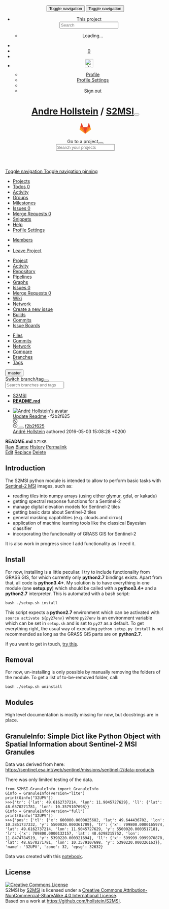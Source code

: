 <!DOCTYPE html>
<html class="" lang="en">
<head prefix="og: http://ogp.me/ns#">
<meta charset="utf-8">
<meta content="IE=edge" http-equiv="X-UA-Compatible">
<meta content="object" property="og:type">
<meta content="GitLab" property="og:site_name">
<meta content="README.md · master · Andre Hollstein / S2MSI" property="og:title">
<meta content="Read and use Sentinel-2 images." property="og:description">
<meta content="https://git.gfz-potsdam.de/assets/gitlab_logo-7ae504fe4f68fdebb3c2034e36621930cd36ea87924c11ff65dbcb8ed50dca58.png" property="og:image">
<meta content="https://git.gfz-potsdam.de/hollstei/S2MSI/blob/master/README.md" property="og:url">
<meta content="summary" property="twitter:card">
<meta content="README.md · master · Andre Hollstein / S2MSI" property="twitter:title">
<meta content="Read and use Sentinel-2 images." property="twitter:description">
<meta content="https://git.gfz-potsdam.de/assets/gitlab_logo-7ae504fe4f68fdebb3c2034e36621930cd36ea87924c11ff65dbcb8ed50dca58.png" property="twitter:image">

<title>README.md · master · Andre Hollstein / S2MSI · GitLab</title>
<meta content="Read and use Sentinel-2 images." name="description">
<link rel="shortcut icon" type="image/x-icon" href="/assets/favicon-075eba76312e8421991a0c1f89a89ee81678bcde72319dd3e8047e2a47cd3a42.ico" />
<link rel="stylesheet" media="all" href="/assets/application-cc91b74724180405f2eb58b823b7a68836ace4c9338b3afcd9da692fe3d9175d.css" />
<link rel="stylesheet" media="print" href="/assets/print-68eed6d8135d858318821e790e25da27b2b4b9b8dbb1993fa6765d8e2e3e16ee.css" />
<script src="/assets/application-fc596e7bbc989b689b94960672c0c4af5cb7a609cd2a9ac4e9b34bcf27f20456.js"></script>
<meta name="csrf-param" content="authenticity_token" />
<meta name="csrf-token" content="pWA3ylBV9vyv1+3lI/x+CsEEdHXeH9RVMhW81BpxJ3FMtBBrNprwK1hUxFlwlR2xgvTfdIkelY9Xl/Bs+TkiFQ==" />
<meta content="origin-when-cross-origin" name="referrer">
<meta content="width=device-width, initial-scale=1, maximum-scale=1" name="viewport">
<meta content="#474D57" name="theme-color">
<link rel="apple-touch-icon" type="image/x-icon" href="/assets/touch-icon-iphone-5a9cee0e8a51212e70b90c87c12f382c428870c0ff67d1eb034d884b78d2dae7.png" />
<link rel="apple-touch-icon" type="image/x-icon" href="/assets/touch-icon-ipad-a6eec6aeb9da138e507593b464fdac213047e49d3093fc30e90d9a995df83ba3.png" sizes="76x76" />
<link rel="apple-touch-icon" type="image/x-icon" href="/assets/touch-icon-iphone-retina-72e2aadf86513a56e050e7f0f2355deaa19cc17ed97bbe5147847f2748e5a3e3.png" sizes="120x120" />
<link rel="apple-touch-icon" type="image/x-icon" href="/assets/touch-icon-ipad-retina-8ebe416f5313483d9c1bc772b5bbe03ecad52a54eba443e5215a22caed2a16a2.png" sizes="152x152" />
<link color="rgb(226, 67, 41)" href="/assets/logo-d36b5212042cebc89b96df4bf6ac24e43db316143e89926c0db839ff694d2de4.svg" rel="mask-icon">
<meta content="/assets/msapplication-tile-1196ec67452f618d39cdd85e2e3a542f76574c071051ae7effbfde01710eb17d.png" name="msapplication-TileImage">
<meta content="#30353E" name="msapplication-TileColor">




<style>
  [data-user-is] {
    display: none !important;
  }
  
  [data-user-is="76"] {
    display: block !important;
  }
  
  [data-user-is="76"][data-display="inline"] {
    display: inline !important;
  }
  
  [data-user-is-not] {
    display: block !important;
  }
  
  [data-user-is-not][data-display="inline"] {
    display: inline !important;
  }
  
  [data-user-is-not="76"] {
    display: none !important;
  }
</style>

</head>

<body class="ui_charcoal" data-group="" data-page="projects:blob:show" data-project="S2MSI">
<script>
//<![CDATA[
window.gon={};gon.api_version="v3";gon.default_avatar_url="https:\/\/git.gfz-potsdam.de\/assets\/no_avatar-849f9c04a3a0d0cea2424ae97b27447dc64a7dbfae83c036c45b403392f0e8ba.png";gon.max_file_size=10;gon.relative_url_root="";gon.shortcuts_path="\/help\/shortcuts";gon.user_color_scheme="monokai";gon.award_menu_url="\/emojis";gon.current_user_id=76;
//]]>
</script>
<script>
  window.project_uploads_path = "/hollstei/S2MSI/uploads";
  window.preview_markdown_path = "/hollstei/S2MSI/preview_markdown";
</script>

<header class="navbar navbar-fixed-top navbar-gitlab with-horizontal-nav">
<div class="container-fluid">
<div class="header-content">
<button aria-label="Toggle global navigation" class="side-nav-toggle" type="button">
<span class="sr-only">Toggle navigation</span>
<i class="fa fa-bars"></i>
</button>
<button class="navbar-toggle" type="button">
<span class="sr-only">Toggle navigation</span>
<i class="fa fa-ellipsis-v"></i>
</button>
<div class="navbar-collapse collapse">
<ul class="nav navbar-nav">
<li class="hidden-sm hidden-xs">
<div class="has-location-badge search search-form">
<form class="navbar-form" action="/search" accept-charset="UTF-8" method="get"><input name="utf8" type="hidden" value="&#x2713;" /><div class="search-input-container">
<div class="location-badge">This project</div>
<div class="search-input-wrap">
<div class="dropdown" data-url="/search/autocomplete">
<input type="search" name="search" id="search" placeholder="Search" class="search-input dropdown-menu-toggle" spellcheck="false" tabindex="1" autocomplete="off" data-toggle="dropdown" />
<div class="dropdown-menu dropdown-select">
<div class="dropdown-content"><ul>
<li>
<a class="is-focused dropdown-menu-empty-link">
Loading...
</a>
</li>
</ul>
</div><div class="dropdown-loading"><i class="fa fa-spinner fa-spin"></i></div>
</div>
<i class="search-icon"></i>
<i class="clear-icon js-clear-input"></i>
</div>
</div>
</div>
<input type="hidden" name="group_id" id="group_id" />
<input type="hidden" name="project_id" id="search_project_id" value="321" />
<input type="hidden" name="search_code" id="search_code" value="true" />
<script>
  gl.projectOptions = gl.projectOptions || {};
  gl.projectOptions["S2MSI"] = {
    issuesPath: "/hollstei/S2MSI/issues",
    mrPath: "/hollstei/S2MSI/merge_requests",
    name: "S2MSI"
  };
</script>
<script>
  gl.dashboardOptions = {
    issuesPath: "https://git.gfz-potsdam.de/dashboard/issues",
    mrPath: "https://git.gfz-potsdam.de/dashboard/merge_requests"
  };
</script>
<input type="hidden" name="repository_ref" id="repository_ref" value="master" />

<div class="search-autocomplete-opts hide" data-autocomplete-path="/search/autocomplete" data-autocomplete-project-id="321" data-autocomplete-project-ref="master"></div>
</form></div>

</li>
<li class="visible-sm visible-xs">
<a title="Search" aria-label="Search" data-toggle="tooltip" data-placement="bottom" data-container="body" href="/search"><i class="fa fa-search"></i>
</a></li>
<li>
<a title="Todos" aria-label="Todos" data-toggle="tooltip" data-placement="bottom" data-container="body" href="/dashboard/todos"><i class="fa fa-bell fa-fw"></i>
<span class="badge hidden todos-pending-count">
0
</span>
</a></li>
<li>
<a title="New project" aria-label="New project" data-toggle="tooltip" data-placement="bottom" data-container="body" href="/projects/new"><i class="fa fa-plus fa-fw"></i>
</a></li>
<li class="header-user dropdown">
<a class="header-user-dropdown-toggle" data-toggle="dropdown" href="/u/danschef"><img width="26" height="26" class="header-user-avatar" src="https://secure.gravatar.com/avatar/7e89f8a658f61ea3b510ff308d65e0bb?s=52&amp;d=identicon" alt="7e89f8a658f61ea3b510ff308d65e0bb?s=52&amp;d=identicon" />
<span class="caret"></span>
</a><div class="dropdown-menu-nav dropdown-menu-align-right">
<ul>
<li>
<a class="profile-link" aria-label="Profile" data-user="danschef" href="/u/danschef">Profile</a>
</li>
<li>
<a aria-label="Profile Settings" href="/profile">Profile Settings</a>
</li>
<li class="divider"></li>
<li>
<a class="sign-out-link" aria-label="Sign out" rel="nofollow" data-method="delete" href="/users/sign_out">Sign out</a>
</li>
</ul>
</div>
</li>
</ul>
</div>
<h1 class="title"><a href="/u/hollstei">Andre Hollstein</a> / <a class="project-item-select-holder" href="/hollstei/S2MSI">S2MSI</a><button name="button" type="button" class="dropdown-toggle-caret js-projects-dropdown-toggle" aria-label="Toggle switch project dropdown" data-target=".js-dropdown-menu-projects" data-toggle="dropdown"><i class="fa fa-chevron-down"></i></button></h1>
<div class="header-logo">
<a class="home" title="Dashboard" id="logo" href="/"><svg width="36" height="36" class="tanuki-logo">
  <path class="tanuki-shape tanuki-left-ear" fill="#e24329" d="M2 14l9.38 9v-9l-4-12.28c-.205-.632-1.176-.632-1.38 0z"/>
  <path class="tanuki-shape tanuki-right-ear" fill="#e24329" d="M34 14l-9.38 9v-9l4-12.28c.205-.632 1.176-.632 1.38 0z"/>
  <path class="tanuki-shape tanuki-nose" fill="#e24329" d="M18,34.38 3,14 33,14 Z"/>
  <path class="tanuki-shape tanuki-left-eye" fill="#fc6d26" d="M18,34.38 11.38,14 2,14 6,25Z"/>
  <path class="tanuki-shape tanuki-right-eye" fill="#fc6d26" d="M18,34.38 24.62,14 34,14 30,25Z"/>
  <path class="tanuki-shape tanuki-left-cheek" fill="#fca326" d="M2 14L.1 20.16c-.18.565 0 1.2.5 1.56l17.42 12.66z"/>
  <path class="tanuki-shape tanuki-right-cheek" fill="#fca326" d="M34 14l1.9 6.16c.18.565 0 1.2-.5 1.56L18 34.38z"/>
</svg>

</a></div>
<div class="js-dropdown-menu-projects">
<div class="dropdown-menu dropdown-select dropdown-menu-projects">
<div class="dropdown-title"><span>Go to a project</span><button class="dropdown-title-button dropdown-menu-close" aria-label="Close" type="button"><i class="fa fa-times dropdown-menu-close-icon"></i></button></div>
<div class="dropdown-input"><input type="search" id="" class="dropdown-input-field" placeholder="Search your projects" autocomplete="off" /><i class="fa fa-search dropdown-input-search"></i><i role="button" class="fa fa-times dropdown-input-clear js-dropdown-input-clear"></i></div>
<div class="dropdown-content"></div>
<div class="dropdown-loading"><i class="fa fa-spinner fa-spin"></i></div>
</div>
</div>

</div>
</div>
</header>

<script>
  var findFileURL = "/hollstei/S2MSI/find_file/master";
</script>

<div class="page-with-sidebar">
<div class="sidebar-wrapper nicescroll">
<div class="sidebar-action-buttons">
<a class="nav-header-btn toggle-nav-collapse" title="Open/Close" href="#"><span class="sr-only">Toggle navigation</span>
<i class="fa fa-bars"></i>
</a><a class="nav-header-btn pin-nav-btn has-tooltip  js-nav-pin" title="Pin Navigation" data-placement="right" data-container="body" href="#"><span class="sr-only">Toggle navigation pinning</span>
<i class="fa fa-fw fa-thumb-tack"></i>
</a></div>
<ul class="nav nav-sidebar">
<li class="active home"><a title="Projects" class="dashboard-shortcuts-projects" href="/dashboard/projects"><span>
Projects
</span>
</a></li><li class=""><a title="Todos" href="/dashboard/todos"><span>
Todos
<span class="count">0</span>
</span>
</a></li><li class=""><a class="dashboard-shortcuts-activity" title="Activity" href="/dashboard/activity"><span>
Activity
</span>
</a></li><li class=""><a title="Groups" href="/dashboard/groups"><span>
Groups
</span>
</a></li><li class=""><a title="Milestones" href="/dashboard/milestones"><span>
Milestones
</span>
</a></li><li class=""><a title="Issues" class="dashboard-shortcuts-issues" href="/dashboard/issues?assignee_id=76"><span>
Issues
<span class="count">0</span>
</span>
</a></li><li class=""><a title="Merge Requests" class="dashboard-shortcuts-merge_requests" href="/dashboard/merge_requests?assignee_id=76"><span>
Merge Requests
<span class="count">0</span>
</span>
</a></li><li class=""><a title="Snippets" href="/dashboard/snippets"><span>
Snippets
</span>
</a></li><li class=""><a title="Help" href="/help"><span>
Help
</span>
</a></li><li class=""><a title="Profile Settings" data-placement="bottom" href="/profile"><span>
Profile Settings
</span>
</a></li></ul>

</div>
<div class="layout-nav">
<div class="container-fluid">
<div class="controls">
<div class="dropdown project-settings-dropdown">
<a class="dropdown-new btn btn-default" data-toggle="dropdown" href="#" id="project-settings-button">
<i class="fa fa-cog"></i>
<i class="fa fa-caret-down"></i>
</a>
<ul class="dropdown-menu dropdown-menu-align-right">
<li class=""><a title="Members" class="team-tab tab" href="/hollstei/S2MSI/project_members"><span>
Members
</span>
</a></li>
<li class="divider"></li>
<li>
<a data-confirm="Are you sure you want to leave the &quot;Andre Hollstein / S2MSI&quot; project?" title="Leave project" rel="nofollow" data-method="delete" href="/hollstei/S2MSI/project_members/leave">Leave Project
</a></li>
</ul>
</div>
</div>
<div class="nav-control scrolling-tabs-container">
<div class="fade-left">
<i class="fa fa-angle-left"></i>
</div>
<div class="fade-right">
<i class="fa fa-angle-right"></i>
</div>
<ul class="nav-links scrolling-tabs">
<li class="home"><a title="Project" class="shortcuts-project" href="/hollstei/S2MSI"><span>
Project
</span>
</a></li><li class=""><a title="Activity" class="shortcuts-project-activity" href="/hollstei/S2MSI/activity"><span>
Activity
</span>
</a></li><li class="active"><a title="Repository" class="shortcuts-tree" href="/hollstei/S2MSI/tree/master"><span>
Repository
</span>
</a></li><li class=""><a title="Pipelines" class="shortcuts-pipelines" href="/hollstei/S2MSI/pipelines"><span>
Pipelines
</span>
</a></li><li class=""><a title="Graphs" class="shortcuts-graphs" href="/hollstei/S2MSI/graphs/master"><span>
Graphs
</span>
</a></li><li class=""><a title="Issues" class="shortcuts-issues" href="/hollstei/S2MSI/issues"><span>
Issues
<span class="badge count issue_counter">0</span>
</span>
</a></li><li class=""><a title="Merge Requests" class="shortcuts-merge_requests" href="/hollstei/S2MSI/merge_requests"><span>
Merge Requests
<span class="badge count merge_counter">0</span>
</span>
</a></li><li class=""><a title="Wiki" class="shortcuts-wiki" href="/hollstei/S2MSI/wikis/home"><span>
Wiki
</span>
</a></li><li class="hidden">
<a title="Network" class="shortcuts-network" href="/hollstei/S2MSI/network/master">Network
</a></li>
<li class="hidden">
<a class="shortcuts-new-issue" href="/hollstei/S2MSI/issues/new">Create a new issue
</a></li>
<li class="hidden">
<a title="Builds" class="shortcuts-builds" href="/hollstei/S2MSI/builds">Builds
</a></li>
<li class="hidden">
<a title="Commits" class="shortcuts-commits" href="/hollstei/S2MSI/commits/master">Commits
</a></li>
<li class="hidden">
<a title="Issue Boards" class="shortcuts-issue-boards" href="/hollstei/S2MSI/board">Issue Boards</a>
</li>
</ul>
</div>

</div>
</div>
<div class="content-wrapper page-with-layout-nav">


<div class="flash-container flash-container-page">
</div>


<div class=" ">
<div class="content">
<div class="scrolling-tabs-container sub-nav-scroll">
<div class="fade-left">
<i class="fa fa-angle-left"></i>
</div>
<div class="fade-right">
<i class="fa fa-angle-right"></i>
</div>

<div class="nav-links sub-nav scrolling-tabs">
<ul class="container-fluid">
<li class="active"><a href="/hollstei/S2MSI/tree/master">Files
</a></li><li class=""><a href="/hollstei/S2MSI/commits/master">Commits
</a></li><li class=""><a href="/hollstei/S2MSI/network/master">Network
</a></li><li class=""><a href="/hollstei/S2MSI/compare?from=master&amp;to=master">Compare
</a></li><li class=""><a href="/hollstei/S2MSI/branches">Branches
</a></li><li class=""><a href="/hollstei/S2MSI/tags">Tags
</a></li></ul>
</div>
</div>

<div class="container-fluid">

<div class="tree-holder" id="tree-holder">
<div class="nav-block">
<div class="tree-ref-holder">
<form class="project-refs-form" action="/hollstei/S2MSI/refs/switch" accept-charset="UTF-8" method="get"><input name="utf8" type="hidden" value="&#x2713;" /><input type="hidden" name="destination" id="destination" value="blob" />
<input type="hidden" name="path" id="path" value="README.md" />
<div class="dropdown">
<button class="dropdown-menu-toggle js-project-refs-dropdown" type="button" data-toggle="dropdown" data-selected="master" data-ref="master" data-refs-url="/hollstei/S2MSI/refs" data-field-name="ref" data-submit-form-on-click="true"><span class="dropdown-toggle-text">master</span><i class="fa fa-chevron-down"></i></button>
<div class="dropdown-menu dropdown-menu-selectable">
<div class="dropdown-title"><span>Switch branch/tag</span><button class="dropdown-title-button dropdown-menu-close" aria-label="Close" type="button"><i class="fa fa-times dropdown-menu-close-icon"></i></button></div>
<div class="dropdown-input"><input type="search" id="" class="dropdown-input-field" placeholder="Search branches and tags" autocomplete="off" /><i class="fa fa-search dropdown-input-search"></i><i role="button" class="fa fa-times dropdown-input-clear js-dropdown-input-clear"></i></div>
<div class="dropdown-content"></div>
<div class="dropdown-loading"><i class="fa fa-spinner fa-spin"></i></div>
</div>
</div>
</form>
</div>
<ul class="breadcrumb repo-breadcrumb">
<li>
<a href="/hollstei/S2MSI/tree/master">S2MSI
</a></li>
<li>
<a href="/hollstei/S2MSI/blob/master/README.md"><strong>
README.md
</strong>
</a></li>
</ul>
</div>
<ul class="blob-commit-info hidden-xs">
<li class="commit js-toggle-container" id="commit-f2b2f625">
<a href="mailto:andre.hollstein@gfz-potsdam.de"><img class="avatar has-tooltip hidden-xs s36" alt="André Hollstein&#39;s avatar" title="André Hollstein" data-container="body" src="https://secure.gravatar.com/avatar/aac1fb736480b4b297a1f33252f31bf3?s=72&amp;d=identicon" /></a>
<div class="commit-info-block">
<div class="commit-row-title">
<span class="item-title">
<a class="commit-row-message" href="/hollstei/S2MSI/commit/f2b2f6251fb4ad9c51577b70b60bbf8664e0cd1a">Update Readme</a>
<span class="commit-row-message visible-xs-inline">
&middot;
f2b2f625
</span>
<div class="visible-xs-inline">
<a class="ci-status-link ci-status-icon-skipped " title="Commit: skipped" data-toggle="tooltip" data-placement="auto left" data-container="body" href="/hollstei/S2MSI/commit/f2b2f6251fb4ad9c51577b70b60bbf8664e0cd1a/builds"><svg xmlns="http://www.w3.org/2000/svg" width="14" height="14" viewBox="0 0 14 14">
  <g fill="#5C5C5C" fill-rule="evenodd">
    <path d="M12.5,7 C12.5,3.96243388 10.0375661,1.5 7,1.5 C3.96243388,1.5 1.5,3.96243388 1.5,7 C1.5,10.0375661 3.96243388,12.5 7,12.5 C10.0375661,12.5 12.5,10.0375661 12.5,7 Z M0,7 C0,3.13400675 3.13400675,0 7,0 C10.8659932,0 14,3.13400675 14,7 C14,10.8659932 10.8659932,14 7,14 C3.13400675,14 0,10.8659932 0,7 Z"/>
    <rect width="8" height="2" x="3" y="6" transform="rotate(45 7 7)" rx=".5"/>
  </g>
</svg>
</a>
</div>
</span>
<div class="commit-actions hidden-xs">
<a class="ci-status-link ci-status-icon-skipped " title="Commit: skipped" data-toggle="tooltip" data-placement="auto left" data-container="body" href="/hollstei/S2MSI/commit/f2b2f6251fb4ad9c51577b70b60bbf8664e0cd1a/builds"><svg xmlns="http://www.w3.org/2000/svg" width="14" height="14" viewBox="0 0 14 14">
  <g fill="#5C5C5C" fill-rule="evenodd">
    <path d="M12.5,7 C12.5,3.96243388 10.0375661,1.5 7,1.5 C3.96243388,1.5 1.5,3.96243388 1.5,7 C1.5,10.0375661 3.96243388,12.5 7,12.5 C10.0375661,12.5 12.5,10.0375661 12.5,7 Z M0,7 C0,3.13400675 3.13400675,0 7,0 C10.8659932,0 14,3.13400675 14,7 C14,10.8659932 10.8659932,14 7,14 C3.13400675,14 0,10.8659932 0,7 Z"/>
    <rect width="8" height="2" x="3" y="6" transform="rotate(45 7 7)" rx=".5"/>
  </g>
</svg>
</a>
<button class="btn btn-clipboard" data-toggle="tooltip" data-placement="bottom" data-container="body" data-clipboard-text="f2b2f6251fb4ad9c51577b70b60bbf8664e0cd1a" type="button" title="Copy to Clipboard"><i class="fa fa-clipboard"></i></button>
<a class="commit-short-id btn btn-transparent" href="/hollstei/S2MSI/commit/f2b2f6251fb4ad9c51577b70b60bbf8664e0cd1a">f2b2f625</a>

</div>
</div>
<div class="commit-row-info">
<a class="commit-author-link has-tooltip" title="andre.hollstein@gfz-potsdam.de" href="mailto:andre.hollstein@gfz-potsdam.de">André Hollstein</a>
authored
<time class="js-timeago js-timeago-pending" datetime="2016-05-03T13:08:28Z" title="May 3, 2016 3:08pm" data-toggle="tooltip" data-placement="top" data-container="body">2016-05-03 15:08:28 +0200</time><script>
//<![CDATA[
$('.js-timeago-pending').removeClass('js-timeago-pending').timeago()
//]]>
</script>
</div>
</div>
</li>

</ul>
<div class="blob-content-holder" id="blob-content-holder">
<article class="file-holder">
<div class="file-title">
<i class="fa fa-file-text-o fa-fw"></i>
<strong>
README.md
</strong>
<small>
3.71 KB
</small>
<div class="file-actions hidden-xs">
<div class="btn-group tree-btn-group">
<a class="btn btn-sm" target="_blank" href="/hollstei/S2MSI/raw/master/README.md">Raw</a>
<a class="btn btn-sm" href="/hollstei/S2MSI/blame/master/README.md">Blame</a>
<a class="btn btn-sm" href="/hollstei/S2MSI/commits/master/README.md">History</a>
<a class="btn btn-sm" href="/hollstei/S2MSI/blob/e96e2a7f28d2a6286a08bb866d356151f53754bd/README.md">Permalink</a>
</div>
<div class="btn-group" role="group">
<a class="btn btn-file-option" rel="nofollow" data-method="post" href="/hollstei/S2MSI/forks?continue%5Bnotice%5D=You%27re+not+allowed+to+make+changes+to+this+project+directly.+A+fork+of+this+project+has+been+created+that+you+can+make+changes+in%2C+so+you+can+submit+a+merge+request.&amp;continue%5Bnotice_now%5D=You%27re+not+allowed+to+make+changes+to+this+project+directly.+A+fork+of+this+project+is+being+created+that+you+can+make+changes+in%2C+so+you+can+submit+a+merge+request.&amp;continue%5Bto%5D=%2Fhollstei%2FS2MSI%2Fedit%2Fmaster%2FREADME.md&amp;namespace_key=86">Edit</a>
<a class="btn btn-default" rel="nofollow" data-method="post" href="/hollstei/S2MSI/forks?continue%5Bnotice%5D=You%27re+not+allowed+to+make+changes+to+this+project+directly.+A+fork+of+this+project+has+been+created+that+you+can+make+changes+in%2C+so+you+can+submit+a+merge+request.+Try+to+replace+this+file+again.&amp;continue%5Bnotice_now%5D=You%27re+not+allowed+to+make+changes+to+this+project+directly.+A+fork+of+this+project+is+being+created+that+you+can+make+changes+in%2C+so+you+can+submit+a+merge+request.&amp;continue%5Bto%5D=%2Fhollstei%2FS2MSI%2Fblob%2Fmaster%2FREADME.md&amp;namespace_key=86">Replace</a>
<a class="btn btn-remove" rel="nofollow" data-method="post" href="/hollstei/S2MSI/forks?continue%5Bnotice%5D=You%27re+not+allowed+to+make+changes+to+this+project+directly.+A+fork+of+this+project+has+been+created+that+you+can+make+changes+in%2C+so+you+can+submit+a+merge+request.+Try+to+delete+this+file+again.&amp;continue%5Bnotice_now%5D=You%27re+not+allowed+to+make+changes+to+this+project+directly.+A+fork+of+this+project+is+being+created+that+you+can+make+changes+in%2C+so+you+can+submit+a+merge+request.&amp;continue%5Bto%5D=%2Fhollstei%2FS2MSI%2Fblob%2Fmaster%2FREADME.md&amp;namespace_key=86">Delete</a>
</div>

</div>
</div>
<div class="file-content wiki">
<h1>&#x000A;<a id="introduction" class="anchor" href="#introduction" aria-hidden="true"></a>Introduction</h1>&#x000A;&#x000A;<p>The S2MSI python module is intended to allow to perform basic tasks with <a href="https://sentinel.esa.int/web/sentinel/missions/sentinel-2" rel="nofollow noreferrer" target="_blank">Sentinel-2 MSI</a> images, such as:</p>&#x000A;&#x000A;<ul>&#x000A;<li>reading tiles into numpy arrays (using either glymur, gdal, or kakadu)</li>&#x000A;<li>getting spectral response functions for a Sentinel-2</li>&#x000A;<li>manage digital elevation models for Sentinel-2 tiles</li>&#x000A;<li>getting basic data about Sentinel-2 tiles </li>&#x000A;<li>general masking capabilities (e.g. clouds and cirrus)</li>&#x000A;<li>application of machine learning tools like the classical Bayesian classifier</li>&#x000A;<li>incorporating the functionality of GRASS GIS for Sentinel-2</li>&#x000A;</ul>&#x000A;&#x000A;<p>It is also work in progress since I add functionality as I need it.</p>&#x000A;&#x000A;<h1>&#x000A;<a id="install" class="anchor" href="#install" aria-hidden="true"></a>Install</h1>&#x000A;&#x000A;<p>For now, installing is a little peculiar. I try to include functionality from GRASS GIS, for which currently only <strong>python2.7</strong> bindings exists. Apart from that, all code is <strong>python3.4+</strong>. My solution is to have everything in one module (one <strong>setup.py</strong>) which should be called with a <strong>python3.4+</strong> and a <strong>python2.7</strong> interpreter. This is automated with a bash script:</p>&#x000A;&#x000A;<pre class="code highlight js-syntax-highlight plaintext"><code>bash ./setup.sh install &#x000A;</code></pre>&#x000A;&#x000A;<p>This script expects a <strong>python2.7</strong> environment which can be activated with <code>source activate ${py27env}</code> where <code>py27env</code> is an environment variable which can be set in <code>setup.sh</code> and is set to <code>py27</code> as a default. To get everything right, the usual way of executing <code>python setup.py install</code> is not recommended as long as the GRASS GIS parts are on <strong>python2.7</strong>.</p>&#x000A;&#x000A;<p>If you want to get in touch, <a href="http://www.gfz-potsdam.de/en/section/remote-sensing/staff/profil/andre-hollstein/" rel="nofollow noreferrer" target="_blank">try this</a>. </p>&#x000A;&#x000A;<h1>&#x000A;<a id="removal" class="anchor" href="#removal" aria-hidden="true"></a>Removal</h1>&#x000A;&#x000A;<p>For now, un-installing is only possible by manually removing the folders of the module. To get a list of to-be-removed folder, call:</p>&#x000A;&#x000A;<pre class="code highlight js-syntax-highlight plaintext"><code>bash ./setup.sh uninstall&#x000A;</code></pre>&#x000A;&#x000A;<h1>&#x000A;<a id="modules" class="anchor" href="#modules" aria-hidden="true"></a>Modules</h1>&#x000A;&#x000A;<p>High level documentation is mostly missing for now, but docstrings are in place.</p>&#x000A;&#x000A;<h2>&#x000A;<a id="granuleinfo-simple-dict-like-python-object-with-spatial-information-about-sentinel-2-msi-granules" class="anchor" href="#granuleinfo-simple-dict-like-python-object-with-spatial-information-about-sentinel-2-msi-granules" aria-hidden="true"></a>GranuleInfo: Simple Dict like Python Object with Spatial Information about Sentinel-2 MSI Granules</h2>&#x000A;&#x000A;<p>Data was derived from here: <a href="https://sentinel.esa.int/web/sentinel/missions/sentinel-2/data-products" rel="nofollow noreferrer" target="_blank">https://sentinel.esa.int/web/sentinel/missions/sentinel-2/data-products</a></p>&#x000A;&#x000A;<p>There was only limited testing of the data.</p>&#x000A;&#x000A;<pre class="code highlight js-syntax-highlight python"><code><span class="kn">from</span> <span class="nn">S2MSI.GranuleInfo</span> <span class="kn">import</span> <span class="n">GranuleInfo</span>&#x000A;<span class="n">Ginfo</span> <span class="o">=</span> <span class="n">GranuleInfo</span><span class="p">(</span><span class="n">version</span><span class="o">=</span><span class="s">"lite"</span><span class="p">)</span>&#x000A;<span class="k">print</span><span class="p">(</span><span class="n">Ginfo</span><span class="p">[</span><span class="s">"32UPV"</span><span class="p">])</span>&#x000A;<span class="o">&gt;&gt;&gt;</span><span class="p">{</span><span class="s">'tr'</span><span class="p">:</span> <span class="p">{</span><span class="s">'lat'</span><span class="p">:</span> <span class="mf">49.6162737214</span><span class="p">,</span> <span class="s">'lon'</span><span class="p">:</span> <span class="mf">11.9045727629</span><span class="p">},</span> <span class="s">'ll'</span><span class="p">:</span> <span class="p">{</span><span class="s">'lat'</span><span class="p">:</span> <span class="mf">48.6570271781</span><span class="p">,</span> <span class="s">'lon'</span><span class="p">:</span> <span class="mf">10.3579107698</span><span class="p">}}</span>&#x000A;<span class="n">Ginfo</span> <span class="o">=</span> <span class="n">GranuleInfo</span><span class="p">(</span><span class="n">version</span><span class="o">=</span><span class="s">"full"</span><span class="p">)</span>&#x000A;<span class="k">print</span><span class="p">(</span><span class="n">Ginfo</span><span class="p">[</span><span class="s">"32UPV"</span><span class="p">])</span>&#x000A;<span class="o">&gt;&gt;&gt;</span><span class="p">{</span><span class="s">'pos'</span><span class="p">:</span> <span class="p">{</span><span class="s">'tl'</span><span class="p">:</span> <span class="p">{</span><span class="s">'x'</span><span class="p">:</span> <span class="mf">600000.0000025682</span><span class="p">,</span> <span class="s">'lat'</span><span class="p">:</span> <span class="mf">49.644436702</span><span class="p">,</span> <span class="s">'lon'</span><span class="p">:</span> <span class="mf">10.3851737332</span><span class="p">,</span> <span class="s">'y'</span><span class="p">:</span> <span class="mf">5500020.000361709</span><span class="p">},</span> <span class="s">'tr'</span><span class="p">:</span> <span class="p">{</span><span class="s">'x'</span><span class="p">:</span> <span class="mf">709800.0000165974</span><span class="p">,</span> <span class="s">'lat'</span><span class="p">:</span> <span class="mf">49.6162737214</span><span class="p">,</span> <span class="s">'lon'</span><span class="p">:</span> <span class="mf">11.9045727629</span><span class="p">,</span> <span class="s">'y'</span><span class="p">:</span> <span class="mf">5500020.000351718</span><span class="p">},</span> <span class="s">'lr'</span><span class="p">:</span> <span class="p">{</span><span class="s">'x'</span><span class="p">:</span> <span class="mf">709800.0000132157</span><span class="p">,</span> <span class="s">'lat'</span><span class="p">:</span> <span class="mf">48.6298215752</span><span class="p">,</span> <span class="s">'lon'</span><span class="p">:</span> <span class="mf">11.8474784519</span><span class="p">,</span> <span class="s">'y'</span><span class="p">:</span> <span class="mf">5390220.000321694</span><span class="p">},</span> <span class="s">'ll'</span><span class="p">:</span> <span class="p">{</span><span class="s">'x'</span><span class="p">:</span> <span class="mf">599999.9999970878</span><span class="p">,</span> <span class="s">'lat'</span><span class="p">:</span> <span class="mf">48.6570271781</span><span class="p">,</span> <span class="s">'lon'</span><span class="p">:</span> <span class="mf">10.3579107698</span><span class="p">,</span> <span class="s">'y'</span><span class="p">:</span> <span class="mf">5390220.000326163</span><span class="p">}},</span> <span class="s">'name'</span><span class="p">:</span> <span class="s">'32UPV'</span><span class="p">,</span> <span class="s">'zone'</span><span class="p">:</span> <span class="mi">32</span><span class="p">,</span> <span class="s">'epsg'</span><span class="p">:</span> <span class="mi">32632</span><span class="p">}</span>&#x000A;</code></pre>&#x000A;&#x000A;<p>Data was created with this <a href="https://git.gfz-potsdam.de/hollstei/S2MSI/tree/master/S2MSI/GranuleInfo/s2_kml_to_dict.ipynb">notebook</a>.</p>&#x000A;&#x000A;<h1>&#x000A;<a id="license" class="anchor" href="#license" aria-hidden="true"></a>License</h1>&#x000A;&#x000A;<p><a href="http://creativecommons.org/licenses/by-nc-sa/4.0/" rel="nofollow noreferrer" target="_blank"><img alt="Creative Commons License" src="https://i.creativecommons.org/l/by-nc-sa/4.0/88x31.png"></a><br><span>S2MSI</span> by <a href="https://github.com/hollstein/S2MSI" rel="nofollow noreferrer" target="_blank">S2MSI</a> is licensed under a <a href="http://creativecommons.org/licenses/by-nc-sa/4.0/" rel="nofollow noreferrer" target="_blank">Creative Commons Attribution-NonCommercial-ShareAlike 4.0 International License</a>.<br>Based on a work at <a href="https://github.com/hollstein/S2MSI" rel="nofollow noreferrer" target="_blank">https://github.com/hollstein/S2MSI</a>.</p>
</div>

</article>
</div>

</div>
</div>

</div>
</div>
</div>
</div>


</body>
</html>

